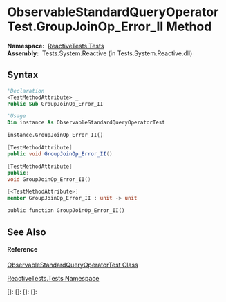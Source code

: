 # ObservableStandardQueryOperatorTest.GroupJoinOp\_Error\_II Method

**Namespace:**  [ReactiveTests.Tests](ReactiveTests.Tests\ReactiveTests.Tests.md)  
**Assembly:**  Tests.System.Reactive (in Tests.System.Reactive.dll)

## Syntax

```vb
'Declaration
<TestMethodAttribute> _
Public Sub GroupJoinOp_Error_II
```

```vb
'Usage
Dim instance As ObservableStandardQueryOperatorTest

instance.GroupJoinOp_Error_II()
```

```csharp
[TestMethodAttribute]
public void GroupJoinOp_Error_II()
```

```c++
[TestMethodAttribute]
public:
void GroupJoinOp_Error_II()
```

```fsharp
[<TestMethodAttribute>]
member GroupJoinOp_Error_II : unit -> unit 
```

```jscript
public function GroupJoinOp_Error_II()
```

## See Also

#### Reference

[ObservableStandardQueryOperatorTest Class](ObservableStandardQueryOperatorTest\ObservableStandardQueryOperatorTest.md)

[ReactiveTests.Tests Namespace](ReactiveTests.Tests\ReactiveTests.Tests.md)

[]: 
[]: 
[]: 
[]: 